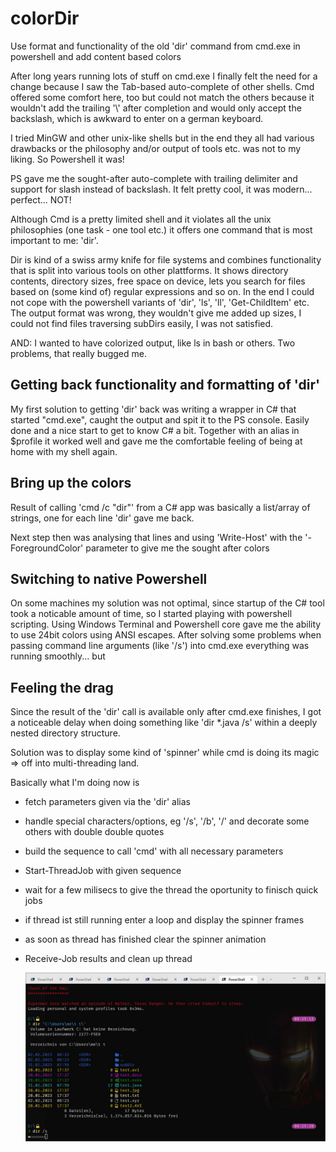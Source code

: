 # colorDir
Use format and functionality of the old 'dir' command from cmd.exe in powershell and add content based colors

After long years running lots of stuff on cmd.exe I finally felt the need for a change because I saw the Tab-based auto-complete of other shells. Cmd offered some comfort here, too but could not match the others because it wouldn't add the trailing '\\' after completion and would only accept the backslash, which is awkward to enter on a german keyboard.

I tried MinGW and other unix-like shells but in the end they all had various drawbacks or the philosophy and/or output of tools etc. was not to my liking. So Powershell it was!

PS gave me the sought-after auto-complete with trailing delimiter and support for slash instead of backslash. It felt pretty cool, it was modern... perfect... NOT!

Although Cmd is a pretty limited shell and it violates all the unix philosophies (one task - one tool etc.) it offers one command that is most important to me: 'dir'.

Dir is kind of a swiss army knife for file systems and combines functionality that is split into various tools on other plattforms. It shows directory contents, directory sizes, free space on device, lets you search for files based on (some kind of) regular expressions and so on. In the end I could not cope with the powershell variants of 'dir', 'ls', 'll', 'Get-ChildItem' etc. The output format was wrong, they wouldn't give me added up sizes, I could not find files traversing subDirs easily, I was not satisfied.

AND: I wanted to have colorized output, like ls in bash or others. Two problems, that really bugged me.

## Getting back functionality and formatting of 'dir'

My first solution to getting 'dir' back was writing a wrapper in C# that started "cmd.exe", caught the output and spit it to the PS console. Easily done and a nice start to get to know C# a bit. Together with an alias in $profile it worked well and gave me the comfortable feeling of being at home with my shell again.

## Bring up the colors

Result of calling 'cmd /c "dir"' from a C# app was basically a list/array of strings, one for each line 'dir' gave me back.

Next step then was analysing that lines and using 'Write-Host' with the '-ForegroundColor' parameter to give me the sought after colors

## Switching to native Powershell

On some machines my solution was not optimal, since startup of the C# tool took a noticable amount of time, so I started playing with powershell scripting. Using Windows Terminal and Powershell core gave me the ability to use 24bit colors using ANSI escapes. After solving some problems when passing command line arguments (like '/s') into cmd.exe everything was running smoothly... but

## Feeling the drag

Since the result of the 'dir' call is available only after cmd.exe finishes, I got a noticeable delay when doing something like 'dir *.java /s' within a deeply nested directory structure.

Solution was to display some kind of 'spinner' while cmd is doing its magic => off into multi-threading land.

Basically what I'm doing now is
- fetch parameters given via the 'dir' alias
- handle special characters/options, eg '/s', '/b', '/' and decorate some others with double double quotes
- build the sequence to call 'cmd' with all necessary parameters
- Start-ThreadJob with given sequence
- wait for a few milisecs to give the thread the oportunity to finisch quick jobs
- if thread ist still running enter a loop and display the spinner frames
- as soon as thread has finished clear the spinner animation
- Receive-Job results and clean up thread

	![my Shell](myShell2.jpg)
